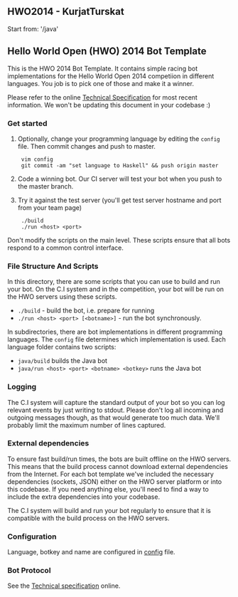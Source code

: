 ## HWO2014 - KurjatTurskat

Start from: '/java'

## Hello World Open (HWO) 2014 Bot Template

This is the HWO 2014 Bot Template. It contains simple racing bot implementations
for the Hello World Open 2014 competiion in different languages. You job is to
pick one of those and make it a winner.

Please refer to the online [Technical Specification](https://helloworldopen.com/techspec)
for most recent information. We won't be updating this document in your codebase :)

### Get started

1. Optionally, change your programming language by editing the `config` file.
   Then commit changes and push to master.

        vim config
        git commit -am "set language to Haskell" && push origin master

2. Code a winning bot. Our CI server will test your bot when you push to the
   master branch.

3. Try it against the test server (you'll get test server hostname and port
   from your team page)

        ./build
        ./run <host> <port>

Don't modify the scripts on the main level. These scripts ensure that all bots
respond to a common control interface.

### File Structure And Scripts

In this directory, there are some scripts that you can use to build and run your bot.
On the C.I system and in the competition, your bot will be run on the HWO servers
using these scripts.

- `./build` - build the bot, i.e. prepare for running
- `./run <host> <port> [<botname>]` - run the bot synchronously.

In subdirectories, there are bot implementations in different programming languages. The
`config` file determines which implementation is used. Each language folder contains two
scripts:

- `java/build` builds the Java bot
- `java/run <host> <port> <botname> <botkey>` runs the Java bot

### Logging

The C.I system will capture the standard output of your bot so you can log relevant events
by just writing to stdout. Please don't log all incoming and outgoing messages though, as
that would generate too much data. We'll probably limit the maximum number of lines captured.

### External dependencies

To ensure fast build/run times, the bots are built offline on the HWO servers. This means
that the build process cannot download external dependencies from the Internet. For each
bot template we've included the necessary dependencies (sockets, JSON) either on the
HWO server platform or into this codebase. If you need anything else, you'll need to find a way to
include the extra dependencies into your codebase.

The C.I system will build and run your bot regularly to ensure that it is compatible with
the build process on the HWO servers.

### Configuration

Language, botkey and name are configured in [config](config) file.

### Bot Protocol

See the [Technical specification](https://helloworldopen.com/techspec) online.
